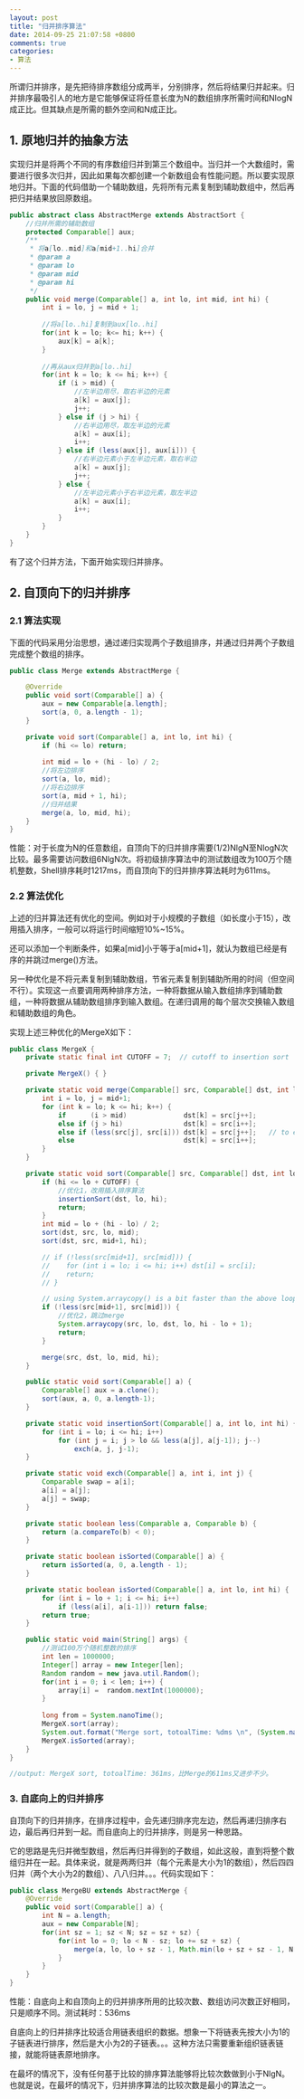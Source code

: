 ```yaml
---
layout: post
title: "归并排序算法"
date: 2014-09-25 21:07:58 +0800
comments: true
categories: 
- 算法
---
```

所谓归并排序，是先把待排序数组分成两半，分别排序，然后将结果归并起来。归并排序最吸引人的地方是它能够保证将任意长度为N的数组排序所需时间和NlogN成正比。但其缺点是所需的额外空间和N成正比。

<!--more-->

## 1. 原地归并的抽象方法
实现归并是将两个不同的有序数组归并到第三个数组中。当归并一个大数组时，需要进行很多次归并，因此如果每次都创建一个新数组会有性能问题。所以要实现原地归并。下面的代码借助一个辅助数组，先将所有元素复制到辅助数组中，然后再把归并结果放回原数组。

```java
public abstract class AbstractMerge extends AbstractSort {
	//归并所需的辅助数组
	protected Comparable[] aux;
	/**
	 * 将a[lo..mid]和a[mid+1..hi]合并
	 * @param a
	 * @param lo
	 * @param mid
	 * @param hi
	 */
	public void merge(Comparable[] a, int lo, int mid, int hi) {
		int i = lo, j = mid + 1;
		
		//将a[lo..hi]复制到aux[lo..hi]
		for(int k = lo; k<= hi; k++) {
			aux[k] = a[k];
		}
		
		//再从aux归并到a[lo..hi]
		for(int k = lo; k <= hi; k++) {
			if (i > mid) {
				//左半边用尽，取右半边的元素
				a[k] = aux[j];
				j++;
			} else if (j > hi) {
				//右半边用尽，取左半边的元素
				a[k] = aux[i];
				i++;
			} else if (less(aux[j], aux[i])) {
				//右半边元素小于左半边元素，取右半边
				a[k] = aux[j];
				j++;
			} else {
				//左半边元素小于右半边元素，取左半边
				a[k] = aux[i];
				i++;
			}
		}
	}
}
```

有了这个归并方法，下面开始实现归并排序。

## 2. 自顶向下的归并排序
### 2.1 算法实现
下面的代码采用分治思想，通过递归实现两个子数组排序，并通过归并两个子数组完成整个数组的排序。

```java
public class Merge extends AbstractMerge {

	@Override
	public void sort(Comparable[] a) {
		aux = new Comparable[a.length];
		sort(a, 0, a.length - 1);
	}

	private void sort(Comparable[] a, int lo, int hi) {
		if (hi <= lo) return;
		
		int mid = lo + (hi - lo) / 2;
		//将左边排序
		sort(a, lo, mid);
		//将右边排序
		sort(a, mid + 1, hi);
		//归并结果
		merge(a, lo, mid, hi);
	}
}
```

性能：对于长度为N的任意数组，自顶向下的归并排序需要(1/2)NlgN至NlogN次比较。最多需要访问数组6NlgN次。将初级排序算法中的测试数组改为100万个随机整数，Shell排序耗时1217ms，而自顶向下的归并排序算法耗时为611ms。

### 2.2 算法优化
上述的归并算法还有优化的空间。例如对于小规模的子数组（如长度小于15），改用插入排序，一般可以将运行时间缩短10%~15%。

还可以添加一个判断条件，如果a[mid]小于等于a[mid+1]，就认为数组已经是有序的并跳过merge()方法。

另一种优化是不将元素复制到辅助数组，节省元素复制到辅助所用的时间（但空间不行）。实现这一点要调用两种排序方法，一种将数据从输入数组排序到辅助数组，一种将数据从辅助数组排序到输入数组。在递归调用的每个层次交换输入数组和辅助数组的角色。

实现上述三种优化的MergeX如下：

```java
public class MergeX {
    private static final int CUTOFF = 7;  // cutoff to insertion sort

    private MergeX() { }

    private static void merge(Comparable[] src, Comparable[] dst, int lo, int mid, int hi) {
        int i = lo, j = mid+1;
        for (int k = lo; k <= hi; k++) {
            if      (i > mid)              dst[k] = src[j++];
            else if (j > hi)               dst[k] = src[i++];
            else if (less(src[j], src[i])) dst[k] = src[j++];   // to ensure stability
            else                           dst[k] = src[i++];
        }
    }

    private static void sort(Comparable[] src, Comparable[] dst, int lo, int hi) {
        if (hi <= lo + CUTOFF) { 
        	//优化1，改用插入排序算法
            insertionSort(dst, lo, hi);
            return;
        }
        int mid = lo + (hi - lo) / 2;
        sort(dst, src, lo, mid);
        sort(dst, src, mid+1, hi);

        // if (!less(src[mid+1], src[mid])) {
        //    for (int i = lo; i <= hi; i++) dst[i] = src[i];
        //    return;
        // }

        // using System.arraycopy() is a bit faster than the above loop
        if (!less(src[mid+1], src[mid])) {
        	//优化2，跳过merge
            System.arraycopy(src, lo, dst, lo, hi - lo + 1);
            return;
        }

        merge(src, dst, lo, mid, hi);
    }

    public static void sort(Comparable[] a) {
        Comparable[] aux = a.clone();
        sort(aux, a, 0, a.length-1);  
    }

    private static void insertionSort(Comparable[] a, int lo, int hi) {
        for (int i = lo; i <= hi; i++)
            for (int j = i; j > lo && less(a[j], a[j-1]); j--)
                exch(a, j, j-1);
    }

    private static void exch(Comparable[] a, int i, int j) {
        Comparable swap = a[i];
        a[i] = a[j];
        a[j] = swap;
    }

    private static boolean less(Comparable a, Comparable b) {
        return (a.compareTo(b) < 0);
    }

    private static boolean isSorted(Comparable[] a) {
        return isSorted(a, 0, a.length - 1);
    }

    private static boolean isSorted(Comparable[] a, int lo, int hi) {
        for (int i = lo + 1; i <= hi; i++)
            if (less(a[i], a[i-1])) return false;
        return true;
    }

    public static void main(String[] args) {
    	//测试100万个随机整数的排序
    	int len = 1000000;
    	Integer[] array = new Integer[len];
		Random random = new java.util.Random();
		for(int i = 0; i < len; i++) {
			array[i] =  random.nextInt(1000000);
		}
    	
		long from = System.nanoTime();
        MergeX.sort(array);
        System.out.format("Merge sort, totoalTime: %dms \n", (System.nanoTime() - from) / 1000000);
        MergeX.isSorted(array);
    }
}

//output: MergeX sort, totoalTime: 361ms，比Merge的611ms又进步不少。 
```

### 3. 自底向上的归并排序
自顶向下的归并排序，在排序过程中，会先递归排序完左边，然后再递归排序右边，最后再归并到一起。而自底向上的归并排序，则是另一种思路。

它的思路是先归并微型数组，然后再归并得到的子数组，如此这般，直到将整个数组归并在一起。具体来说，就是两两归并（每个元素是大小为1的数组），然后四四归并（两个大小为2的数组）、八八归并。。。代码实现如下：

```java
public class MergeBU extends AbstractMerge {
	@Override
	public void sort(Comparable[] a) {
		int N = a.length;
		aux = new Comparable[N];
		for(int sz = 1; sz < N; sz = sz + sz) {
			for(int lo = 0; lo < N - sz; lo += sz + sz) {
				merge(a, lo, lo + sz - 1, Math.min(lo + sz + sz - 1, N - 1));
			}
		}
	}
}
```

性能：自底向上和自顶向上的归并排序所用的比较次数、数组访问次数正好相同，只是顺序不同。测试耗时：536ms 

自底向上的归并排序比较适合用链表组织的数据。想象一下将链表先按大小为1的子链表进行排序，然后是大小为2的子链表。。。这种方法只需要重新组织链表链接，就能将链表原地排序。

在最坏的情况下，没有任何基于比较的排序算法能够将比较次数做到小于NlgN。也就是说，在最坏的情况下，归并排序算法的比较次数是最小的算法之一。